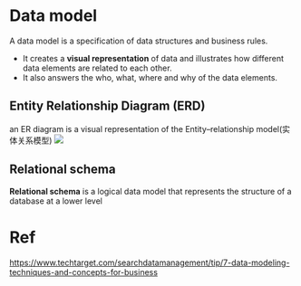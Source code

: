 # Data model
A data model is a specification of data structures and business rules.
- It creates a **visual representation** of data and illustrates how different data elements are related to each other.
- It also answers the who, what, where and why of the data elements.

## Entity Relationship Diagram (ERD)
an ER diagram is a visual representation of the Entity–relationship model(实体关系模型) 
![](https://www.dbvis.com/wp-content/uploads/2023/08/1-10-1024x900.png)


## Relational schema
**Relational schema** is a logical data model that represents the structure of a database at a lower level




# Ref
https://www.techtarget.com/searchdatamanagement/tip/7-data-modeling-techniques-and-concepts-for-business
